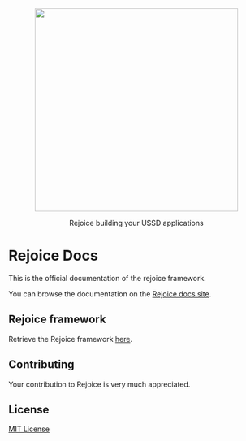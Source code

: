 <div align="center">
<img width="400" src="assets/images/logo.png">

Rejoice building your USSD applications
</div>


# Rejoice Docs
This is the official documentation of the rejoice framework.

You can browse the documentation on the [Rejoice docs site](https://prinx.github.io/rejoice-docs).

## Rejoice framework

Retrieve the Rejoice framework [here](https://github.com/rejoice-framework/rejoice).

## Contributing

Your contribution to Rejoice is very much appreciated.

## License
[MIT License](LICENSE)
